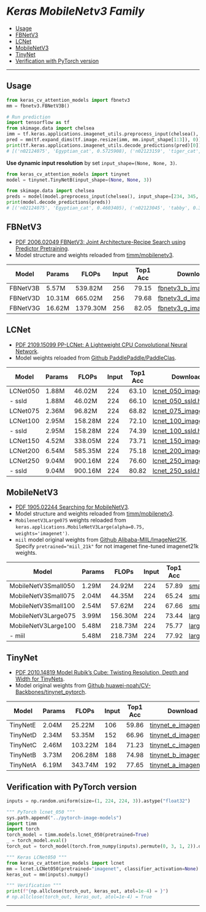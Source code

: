 # ___Keras MobileNetv3 Family___
<!-- TOC depthFrom:1 depthTo:6 withLinks:1 updateOnSave:1 orderedList:0 -->

- [Usage](#usage)
- [FBNetV3](#fbnetv3)
- [LCNet](#lcnet)
- [MobileNetV3](#mobilenetv3)
- [TinyNet](#tinynet)
- [Verification with PyTorch version](#verification-with-pytorch-version)

<!-- /TOC -->
***

## Usage
  ```py
  from keras_cv_attention_models import fbnetv3
  mm = fbnetv3.FBNetV3B()

  # Run prediction
  import tensorflow as tf
  from skimage.data import chelsea
  imm = tf.keras.applications.imagenet_utils.preprocess_input(chelsea(), mode='torch') # Chelsea the cat
  pred = mm(tf.expand_dims(tf.image.resize(imm, mm.input_shape[1:3]), 0)).numpy()
  print(tf.keras.applications.imagenet_utils.decode_predictions(pred)[0])
  # [('n02124075', 'Egyptian_cat', 0.5725908), ('n02123159', 'tiger_cat', 0.15323903), ...]
  ```
  **Use dynamic input resolution** by set `input_shape=(None, None, 3)`.
  ```py
  from keras_cv_attention_models import tinynet
  model = tinynet.TinyNetB(input_shape=(None, None, 3))

  from skimage.data import chelsea
  preds = model(model.preprocess_input(chelsea(), input_shape=[234, 345, 3]))
  print(model.decode_predictions(preds))
  # [('n02124075', 'Egyptian_cat', 0.4603405), ('n02123045', 'tabby', 0.34186444), ...]
  ```
## FBNetV3
  - [PDF 2006.02049 FBNetV3: Joint Architecture-Recipe Search using Predictor Pretraining](https://arxiv.org/pdf/2006.02049.pdf).
  - Model structure and weights reloaded from [timm/mobilenetv3](https://github.com/rwightman/pytorch-image-models/blob/master/timm/models/mobilenetv3.py).

  | Model    | Params | FLOPs    | Input | Top1 Acc | Download |
  | -------- | ------ | -------- | ----- | -------- | -------- |
  | FBNetV3B | 5.57M  | 539.82M  | 256   | 79.15    | [fbnetv3_b_imagenet.h5](https://github.com/leondgarse/keras_cv_attention_models/releases/download/mobilenetv3_family/fbnetv3_b_imagenet.h5) |
  | FBNetV3D | 10.31M | 665.02M  | 256   | 79.68    | [fbnetv3_d_imagenet.h5](https://github.com/leondgarse/keras_cv_attention_models/releases/download/mobilenetv3_family/fbnetv3_d_imagenet.h5) |
  | FBNetV3G | 16.62M | 1379.30M | 256   | 82.05    | [fbnetv3_g_imagenet.h5](https://github.com/leondgarse/keras_cv_attention_models/releases/download/mobilenetv3_family/fbnetv3_g_imagenet.h5) |
## LCNet
  - [PDF 2109.15099 PP-LCNet: A Lightweight CPU Convolutional Neural Network](https://arxiv.org/pdf/2109.15099.pdf).
  - Model weights reloaded from [Github PaddlePaddle/PaddleClas](https://github.com/PaddlePaddle/PaddleClas).

  | Model    | Params | FLOPs   | Input | Top1 Acc | Download |
  | -------- | ------ | ------- | ----- | -------- | -------- |
  | LCNet050 | 1.88M  | 46.02M  | 224   | 63.10    | [lcnet_050_imagenet.h5](https://github.com/leondgarse/keras_cv_attention_models/releases/download/mobilenetv3_family/lcnet_050_imagenet.h5) |
  | - ssld   | 1.88M  | 46.02M  | 224   | 66.10    | [lcnet_050_ssld.h5](https://github.com/leondgarse/keras_cv_attention_models/releases/download/mobilenetv3_family/lcnet_050_ssld.h5) |
  | LCNet075 | 2.36M  | 96.82M  | 224   | 68.82    | [lcnet_075_imagenet.h5](https://github.com/leondgarse/keras_cv_attention_models/releases/download/mobilenetv3_family/lcnet_075_imagenet.h5) |
  | LCNet100 | 2.95M  | 158.28M | 224   | 72.10    | [lcnet_100_imagenet.h5](https://github.com/leondgarse/keras_cv_attention_models/releases/download/mobilenetv3_family/lcnet_100_imagenet.h5) |
  | - ssld   | 2.95M  | 158.28M | 224   | 74.39    | [lcnet_100_ssld.h5](https://github.com/leondgarse/keras_cv_attention_models/releases/download/mobilenetv3_family/lcnet_100_ssld.h5) |
  | LCNet150 | 4.52M  | 338.05M | 224   | 73.71    | [lcnet_150_imagenet.h5](https://github.com/leondgarse/keras_cv_attention_models/releases/download/mobilenetv3_family/lcnet_150_imagenet.h5) |
  | LCNet200 | 6.54M  | 585.35M | 224   | 75.18    | [lcnet_200_imagenet.h5](https://github.com/leondgarse/keras_cv_attention_models/releases/download/mobilenetv3_family/lcnet_200_imagenet.h5) |
  | LCNet250 | 9.04M  | 900.16M | 224   | 76.60    | [lcnet_250_imagenet.h5](https://github.com/leondgarse/keras_cv_attention_models/releases/download/mobilenetv3_family/lcnet_250_imagenet.h5) |
  | - ssld   | 9.04M  | 900.16M | 224   | 80.82    | [lcnet_250_ssld.h5](https://github.com/leondgarse/keras_cv_attention_models/releases/download/mobilenetv3_family/lcnet_250_ssld.h5) |
## MobileNetV3
  - [PDF 1905.02244 Searching for MobileNetV3](https://arxiv.org/pdf/1905.02244.pdf).
  - Model structure and weights reloaded from [timm/mobilenetv3](https://github.com/rwightman/pytorch-image-models/blob/master/timm/models/mobilenetv3.py).
  - `MobilenetV3Large075` weights reloaded from `keras.applications.MobileNetV3Large(alpha=0.75, weights='imagenet')`.
  - `miil` model original weights from [Github Alibaba-MIIL/ImageNet21K](https://github.com/Alibaba-MIIL/ImageNet21K). Specify `pretrained="miil_21k"` for not imagenet fine-tuned imagenet21k weights.

  | Model               | Params | FLOPs   | Input | Top1 Acc | Download |
  | ------------------- | ------ | ------- | ----- | -------- | -------- |
  | MobileNetV3Small050 | 1.29M  | 24.92M  | 224   | 57.89    | [small_050_imagenet.h5](https://github.com/leondgarse/keras_cv_attention_models/releases/download/mobilenetv3_family/mobilenetv3_small_050_imagenet.h5) |
  | MobileNetV3Small075 | 2.04M  | 44.35M  | 224   | 65.24    | [small_075_imagenet.h5](https://github.com/leondgarse/keras_cv_attention_models/releases/download/mobilenetv3_family/mobilenetv3_small_075_imagenet.h5) |
  | MobileNetV3Small100 | 2.54M  | 57.62M  | 224   | 67.66    | [small_100_imagenet.h5](https://github.com/leondgarse/keras_cv_attention_models/releases/download/mobilenetv3_family/mobilenetv3_small_100_imagenet.h5) |
  | MobileNetV3Large075 | 3.99M  | 156.30M | 224   | 73.44    | [large_075_imagenet.h5](https://github.com/leondgarse/keras_cv_attention_models/releases/download/mobilenetv3_family/mobilenetv3_large_075_imagenet.h5) |
  | MobileNetV3Large100 | 5.48M  | 218.73M | 224   | 75.77    | [large_100_imagenet.h5](https://github.com/leondgarse/keras_cv_attention_models/releases/download/mobilenetv3_family/mobilenetv3_large_100_imagenet.h5) |
  | - miil              | 5.48M  | 218.73M | 224   | 77.92    | [large_100_miil.h5](https://github.com/leondgarse/keras_cv_attention_models/releases/download/mobilenetv3_family/mobilenetv3_large_100_mill.h5) |
## TinyNet
  - [PDF 2010.14819 Model Rubik’s Cube: Twisting Resolution, Depth and Width for TinyNets](https://arxiv.org/pdf/2010.14819.pdf).
  - Model original weights from [Github huawei-noah/CV-Backbones/tinynet_pytorch](https://github.com/huawei-noah/CV-Backbones/tree/master/tinynet_pytorch).

  | Model    | Params | FLOPs   | Input | Top1 Acc | Download |
  | -------- | ------ | ------- | ----- | -------- | -------- |
  | TinyNetE | 2.04M  | 25.22M  | 106   | 59.86    | [tinynet_e_imagenet.h5](https://github.com/leondgarse/keras_cv_attention_models/releases/download/mobilenetv3_family/tinynet_e_imagenet.h5) |
  | TinyNetD | 2.34M  | 53.35M  | 152   | 66.96    | [tinynet_d_imagenet.h5](https://github.com/leondgarse/keras_cv_attention_models/releases/download/mobilenetv3_family/tinynet_d_imagenet.h5) |
  | TinyNetC | 2.46M  | 103.22M | 184   | 71.23    | [tinynet_c_imagenet.h5](https://github.com/leondgarse/keras_cv_attention_models/releases/download/mobilenetv3_family/tinynet_c_imagenet.h5) |
  | TinyNetB | 3.73M  | 206.28M | 188   | 74.98    | [tinynet_b_imagenet.h5](https://github.com/leondgarse/keras_cv_attention_models/releases/download/mobilenetv3_family/tinynet_b_imagenet.h5) |
  | TinyNetA | 6.19M  | 343.74M | 192   | 77.65    | [tinynet_a_imagenet.h5](https://github.com/leondgarse/keras_cv_attention_models/releases/download/mobilenetv3_family/tinynet_a_imagenet.h5) |
## Verification with PyTorch version
  ```py
  inputs = np.random.uniform(size=(1, 224, 224, 3)).astype("float32")

  """ PyTorch lcnet_050 """
  sys.path.append("../pytorch-image-models")
  import timm
  import torch
  torch_model = timm.models.lcnet_050(pretrained=True)
  _ = torch_model.eval()
  torch_out = torch_model(torch.from_numpy(inputs).permute(0, 3, 1, 2)).detach().numpy()

  """ Keras LCNet050 """
  from keras_cv_attention_models import lcnet
  mm = lcnet.LCNet050(pretrained="imagenet", classifier_activation=None)
  keras_out = mm(inputs).numpy()

  """ Verification """
  print(f"{np.allclose(torch_out, keras_out, atol=1e-4) = }")
  # np.allclose(torch_out, keras_out, atol=1e-4) = True
  ```
***
